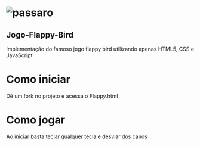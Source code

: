 # ![passaro](https://user-images.githubusercontent.com/39472541/168447506-9a179069-c82c-4094-b670-4aef3a8a64d8.png)
<h2>Jogo-Flappy-Bird</h2>
Implementação do famoso jogo flappy bird utilizando apenas HTML5, CSS e JavaScript 


<h1>Como iniciar</h1>
Dê um fork no projeto e acessa o Flappy.html


<h1>Como jogar</h1>
Ao iniciar basta teclar qualquer tecla e desviar dos canos
